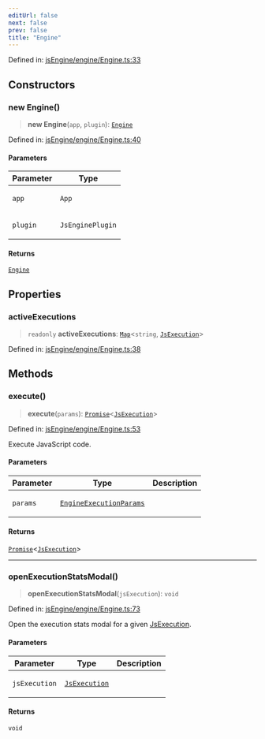 ```yaml
---
editUrl: false
next: false
prev: false
title: "Engine"
---
```


Defined in: [jsEngine/engine/Engine.ts:33](https://github.com/mProjectsCode/obsidian-js-engine-plugin/blob/fff05749aaa23f9a775003f5828b7e747db4ed95/jsEngine/engine/Engine.ts#L33)

## Constructors

### new Engine()

> **new Engine**(`app`, `plugin`): [`Engine`](/obsidian-js-engine-plugin-docs/api/classes/engine/)

Defined in: [jsEngine/engine/Engine.ts:40](https://github.com/mProjectsCode/obsidian-js-engine-plugin/blob/fff05749aaa23f9a775003f5828b7e747db4ed95/jsEngine/engine/Engine.ts#L40)

#### Parameters

<table>
<thead>
<tr>
<th>Parameter</th>
<th>Type</th>
</tr>
</thead>
<tbody>
<tr>
<td>

`app`

</td>
<td>

`App`

</td>
</tr>
<tr>
<td>

`plugin`

</td>
<td>

`JsEnginePlugin`

</td>
</tr>
</tbody>
</table>

#### Returns

[`Engine`](/obsidian-js-engine-plugin-docs/api/classes/engine/)

## Properties

### activeExecutions

> `readonly` **activeExecutions**: [`Map`](https://developer.mozilla.org/docs/Web/JavaScript/Reference/Global_Objects/Map)\<`string`, [`JsExecution`](/obsidian-js-engine-plugin-docs/api/classes/jsexecution/)\>

Defined in: [jsEngine/engine/Engine.ts:38](https://github.com/mProjectsCode/obsidian-js-engine-plugin/blob/fff05749aaa23f9a775003f5828b7e747db4ed95/jsEngine/engine/Engine.ts#L38)

## Methods

### execute()

> **execute**(`params`): [`Promise`](https://developer.mozilla.org/docs/Web/JavaScript/Reference/Global_Objects/Promise)\<[`JsExecution`](/obsidian-js-engine-plugin-docs/api/classes/jsexecution/)\>

Defined in: [jsEngine/engine/Engine.ts:53](https://github.com/mProjectsCode/obsidian-js-engine-plugin/blob/fff05749aaa23f9a775003f5828b7e747db4ed95/jsEngine/engine/Engine.ts#L53)

Execute JavaScript code.

#### Parameters

<table>
<thead>
<tr>
<th>Parameter</th>
<th>Type</th>
<th>Description</th>
</tr>
</thead>
<tbody>
<tr>
<td>

`params`

</td>
<td>

[`EngineExecutionParams`](/obsidian-js-engine-plugin-docs/api/interfaces/engineexecutionparams/)

</td>
<td>

</td>
</tr>
</tbody>
</table>

#### Returns

[`Promise`](https://developer.mozilla.org/docs/Web/JavaScript/Reference/Global_Objects/Promise)\<[`JsExecution`](/obsidian-js-engine-plugin-docs/api/classes/jsexecution/)\>

***

### openExecutionStatsModal()

> **openExecutionStatsModal**(`jsExecution`): `void`

Defined in: [jsEngine/engine/Engine.ts:73](https://github.com/mProjectsCode/obsidian-js-engine-plugin/blob/fff05749aaa23f9a775003f5828b7e747db4ed95/jsEngine/engine/Engine.ts#L73)

Open the execution stats modal for a given [JsExecution](../../../../../obsidian-js-engine-plugin-docs/api/classes/jsexecution).

#### Parameters

<table>
<thead>
<tr>
<th>Parameter</th>
<th>Type</th>
<th>Description</th>
</tr>
</thead>
<tbody>
<tr>
<td>

`jsExecution`

</td>
<td>

[`JsExecution`](/obsidian-js-engine-plugin-docs/api/classes/jsexecution/)

</td>
<td>

</td>
</tr>
</tbody>
</table>

#### Returns

`void`
